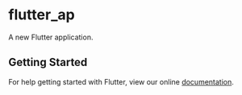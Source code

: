 # flutter_ap

A new Flutter application.

## Getting Started

For help getting started with Flutter, view our online
[documentation](https://flutter.io/).
